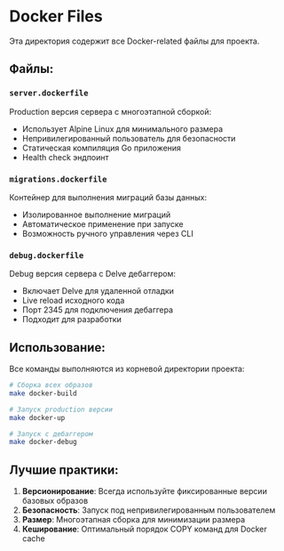 # Docker Files

Эта директория содержит все Docker-related файлы для проекта.

## Файлы:

### `server.dockerfile`
Production версия сервера с многоэтапной сборкой:
- Использует Alpine Linux для минимального размера
- Непривилегированный пользователь для безопасности
- Статическая компиляция Go приложения
- Health check эндпоинт

### `migrations.dockerfile`
Контейнер для выполнения миграций базы данных:
- Изолированное выполнение миграций
- Автоматическое применение при запуске
- Возможность ручного управления через CLI

### `debug.dockerfile`
Debug версия сервера с Delve дебаггером:
- Включает Delve для удаленной отладки
- Live reload исходного кода
- Порт 2345 для подключения дебаггера
- Подходит для разработки

## Использование:

Все команды выполняются из корневой директории проекта:

```bash
# Сборка всех образов
make docker-build

# Запуск production версии
make docker-up

# Запуск с дебаггером
make docker-debug
```

## Лучшие практики:

1. **Версионирование**: Всегда используйте фиксированные версии базовых образов
2. **Безопасность**: Запуск под непривилегированным пользователем
3. **Размер**: Многоэтапная сборка для минимизации размера
4. **Кеширование**: Оптимальный порядок COPY команд для Docker cache 